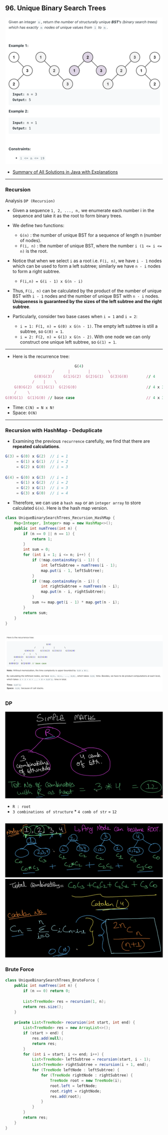 ## 96. Unique Binary Search Trees
![](img/2022-12-26-13-31-37.png)

- [Summary of All Solutions in Java with Explanations](https://leetcode.com/problems/unique-binary-search-trees/discuss/409987/Summary-of-All-Solutions-in-Java-with-Explanations)
---
### Recursion 
Analysis
`DP (Recursion)`

- Given a sequence `1, 2, ..., n,` we enumerate each number i in the sequence and take it as the root to form binary trees.

- We define two functions:
  - `G(n)` : the number of unique BST for a sequence of length n (number of nodes).
  - `F(i, n)` : the number of unique BST, where the number `i (1 <= i <= n)` is the root.

- Notice that when we select `i` as a root i.e. `F(i, n)`, we have `i - 1` nodes which can be used to form a left 
  subtree; similarly we have `n - i` nodes to form a right subtree.
  - `F(i,n) = G(i - 1) x G(n - i)`

- Thus, `F(i, n)` can be calculated by the product of the number of unique BST with `i - 1` nodes and the number of 
  unique BST with `n - i` nodes. **Uniqueness is guaranteed by the sizes of the left subtree and the right subtree**.

- Particularly, consider two base cases when `i = 1` and `i = 2`:
  - `i = 1: F(1, n) = G(0) x G(n - 1)`. The empty left subtree is still a subtree, so `G(0) = 1`.
  - `i = 2: F(2, n) = G(1) x G(n - 2)`. With one node we can only construct one unique left subtree, so `G(1) = 1`.
---
- Here is the recurrence tree:

```ruby
                               G(4)
                     /      |        |        \
             G(0)G(3)     G(1)G(2)  G(2)G(1)   G(3)G(0)        // 4
            /    |    \
    G(0)G(2)  G(1)G(1)  G(2)G(0)                               // 4 x 3
    /     \
G(0)G(1)  G(1)G(0) // base case                                // 4 x 3 x 2
```


- Time: `C(N) = N x N!`
- Space: `O(N)`

---
### Recursion with HashMap - Deduplicate

- Examining the previous `recurrence` carefully, we find that there are **repeated calculations**.

```java
G(3) = G(0) x G(2)  // i = 1
     = G(1) x G(1)  // i = 2
     = G(2) x G(0)  // i = 3

G(4) = G(0) x G(3)  // i = 1
     = G(1) x G(2)  // i = 2
     = G(2) x G(1)  // i = 3
     = G(3) x G(0)  // i = 4
```

- Therefore, we can use a `hash map` or an `integer array` to store calculated `G(n)`. Here is the hash map version.

```java
class UniqueBinarySearchTrees_Recursion_HashMap {
    Map<Integer, Integer> map = new HashMap<>();
    public int numTrees(int n) {
        if (n == 0 || n == 1) {
            return 1;
        }
        int sum = 0;
        for (int i = 1; i <= n; i++) {
            if (!map.containsKey(i - 1)) {
                int leftSubtree = numTrees(i - 1);
                map.put(i - 1, leftSubtree);
            }
            if (!map.containsKey(n - i)) {
                int rightSubtree = numTrees(n - i);
                map.put(n - i, rightSubtree);
            }
            sum += map.get(i - 1) * map.get(n - i);
        }
        return sum;
    }
}
```

![](img/2022-12-26-15-23-54.png)
---
### DP

![](img/2022-12-26-13-32-24.png)
- `R : root`
- `3 combinations of structure` * `4 comb of str` = `12`

![](img/2022-12-26-13-47-46.png)
![](img/2022-12-26-13-56-00.png)
---

### Brute Force

```java
class UniqueBinarySearchTrees_BruteForce {
    public int numTrees(int n) {
        if (n == 0) return 0;

        List<TreeNode> res = recursion(1, n);
        return res.size();
    }

    private List<TreeNode> recursion(int start, int end) {
        List<TreeNode> res = new ArrayList<>();
        if (start > end) {
            res.add(null);
            return res;
        }
        for (int i = start; i <= end; i++) {
            List<TreeNode> leftSubtree = recursion(start, i - 1);
            List<TreeNode> rightSubtree = recursion(i + 1, end);
            for (TreeNode leftNode : leftSubtree) {
                for (TreeNode rightNode : rightSubtree) {
                    TreeNode root = new TreeNode(i);
                    root.left = leftNode;
                    root.right = rightNode;
                    res.add(root);
                }
            }
        }
        return res;
    }
}
```
 